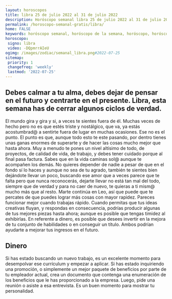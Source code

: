 ```yaml
---
layout: horoscopos
title: libra 25 de julio 2022 al 31 de julio 2022 
description: Horóscopo semanal libra 25 de julio 2022 al 31 de julio 2022. Debes calmar a tu alma, debes dejar de pensar en el futuro y centrarte en el presente. Libra, esta semana has de cerrar algunos ciclos de verdad.
permalink: /horoscopo-semanal-gratis/libra/
home: FALSE
keywords: horóscopo semanal, horóscopo de la semana, horóscopo, horóscopo gratis,horóscopos, horóscopo esperanza gracia, horoscopos libra la semana, horóscopos gratis, Tarot, Astrologia, Zodíaco, libra, horoscopo gratis, semanal
horoscopo:
 signo: libra
 video: -DQpmrrAIeU
ogimg: /images/zodiac/semanal_libra.png#2022-07-25
sitemap:
 priority: 1
 changefreq: 'weekly'
 lastmod: '2022-07-25'
---
```




## Debes calmar a tu alma, debes dejar de pensar en el futuro y centrarte en el presente. Libra, esta semana has de cerrar algunos ciclos de verdad.

El mundo gira y gira y si, a veces te sientes fuera de él. Muchas veces de hecho pero no es que estés triste y nostálgico, que va, ya estás acostumbrad@ a sentirte fuera de lugar en muchas ocasiones. Ese no es el punto. El punto es que, aunque todo esto te este pasando, por dentro tienes unas ganas enormes de superarte y de hacer las cosas mucho mejor que hasta ahora. Muy a menudo te pones un nivel altísimo de todo, de proyectos, de calidad de vida, de trabajo, y debes tener cuidado porque al final pasa factura. Sabes que en la vida caminas sol@ aunque te acompañen los demás. No quieres depender de nadie a pesar de que en el fondo sí lo haces y aunque no sea de tu agrado, también te sientes bien dejándote llevar un poco, buscando ese amor que a veces parece que te falta pero que nunca reconocerás, dejarte llevar no está tan mal del todo, siempre que de verdad y para no caer de nuevo, te quieras a ti mism@ mucho más que al resto.
Marte continúa en Leo, así que puede que te percates de que puedes lograr más cosas con mayor rapidez. Pareces funcionar mejor cuando trabajas rápido. Cuando permitas que tus ideas creativas fluyan, y respondas en consecuencia, podrías producir algunas de tus mejores piezas hasta ahora; aunque es posible que tengas timidez al exhibirlas. En referente a dinero, es posible que desees invertir en la mejora de tu conjunto de habilidades o en conseguir un título. Ambos podrían ayudarte a mejorar tus ingresos en el futuro.

## Dinero

Si has estado buscando un nuevo trabajo, es un excelente momento para desempolvar ese currículum y empezar a aplicar. Si has estado inquiriendo una promoción, o simplemente un mejor paquete de beneficios por parte de tu empleador actual, crea un documento que contenga una enumeración de los beneficios que le has proporcionado a la empresa. Luego, pide una reunión o asiste a esa entrevista. Es un buen momento para mostrar tu personalidad.